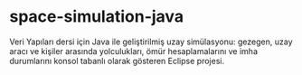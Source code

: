 # space-simulation-java
Veri Yapıları dersi için Java ile geliştirilmiş uzay simülasyonu: gezegen, uzay aracı ve kişiler arasında yolculukları, ömür hesaplamalarını ve imha durumlarını konsol tabanlı olarak gösteren Eclipse projesi.
